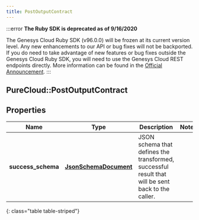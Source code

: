 ```yaml
---
title: PostOutputContract
---
```


:::error
**The Ruby SDK is deprecated as of 9/16/2020**

The Genesys Cloud Ruby SDK (v96.0.0) will be frozen at its current version level. Any new enhancements to our API or bug fixes will not be backported. If you do need to take advantage of new features or bug fixes outside the Genesys Cloud Ruby SDK, you will need to use the Genesys Cloud REST endpoints directly. More information can be found in the [Official Announcement](https://developer.mypurecloud.com/forum/t/announcement-genesys-cloud-ruby-sdk-end-of-life/8850).
:::


## PureCloud::PostOutputContract

## Properties

|Name | Type | Description | Notes|
|------------ | ------------- | ------------- | -------------|
| **success_schema** | [**JsonSchemaDocument**](JsonSchemaDocument.html) | JSON schema that defines the transformed, successful result that will be sent back to the caller. | |
{: class="table table-striped"}


